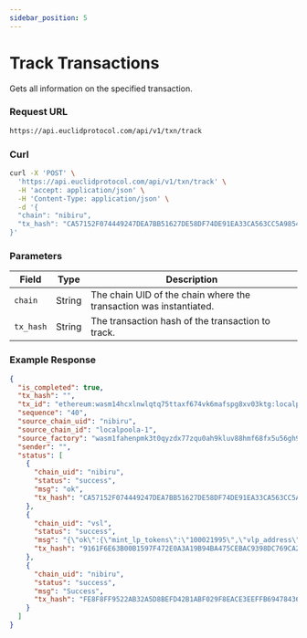 ```yaml
---
sidebar_position: 5
---
```


# Track Transactions

Gets all information on the specified transaction.

### Request URL
```bash
https://api.euclidprotocol.com/api/v1/txn/track
```
### Curl
 
```bash
curl -X 'POST' \
  'https://api.euclidprotocol.com/api/v1/txn/track' \
  -H 'accept: application/json' \
  -H 'Content-Type: application/json' \
  -d '{
  "chain": "nibiru",
  "tx_hash": "CA57152F074449247DEA7BB51627DE58DF74DE91EA33CA563CC5A98549AC484E"
}'
```
### Parameters

| Field     | Type   | Description                                   |
|-----------|--------|-----------------------------------------------|
| `chain`   | String | The chain UID of the chain where the transaction was instantiated.  |
| `tx_hash` | String | The transaction hash of the transaction to track. |

### Example Response

```json
{
  "is_completed": true,
  "tx_hash": "",
  "tx_id": "ethereum:wasm14hcxlnwlqtq75ttaxf674vk6mafspg8xv03ktg:localpoola-1:685818:0:40",
  "sequence": "40",
  "source_chain_uid": "nibiru",
  "source_chain_id": "localpoola-1",
  "source_factory": "wasm1fahenpmk3t0qyzdx77zqu0ah9kluv88hmf68fx5u56gh9927juxsz94c2n",
  "sender": "",
  "status": [
    {
      "chain_uid": "nibiru",
      "status": "success",
      "msg": "ok",
      "tx_hash": "CA57152F074449247DEA7BB51627DE58DF74DE91EA33CA563CC5A98549AC484E"
    },
    {
      "chain_uid": "vsl",
      "status": "success",
      "msg": "{\"ok\":{\"mint_lp_tokens\":\"100021995\",\"vlp_address\":\"wasm1lafs2c9w3yptncv25fc85s3264wu7m4sem5vpsegun6jkt5nzfzq0asczj\"}}",
      "tx_hash": "9161F6E63B00B1597F472E0A3A19B94BA475CEBAC9398DC769CA2EBE30D974CB"
    },
    {
      "chain_uid": "nibiru",
      "status": "success",
      "msg": "Success",
      "tx_hash": "FE8F8FF9522AB32A5D8BEFD42B1ABF029F8EACE3EEFFB694784366F6F44678A5"
    }
  ]
}
```